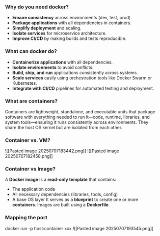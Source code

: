 ### Why do you need docker?
- **Ensure consistency** across environments (dev, test, prod).
- **Package applications** with all dependencies in containers.
- **Simplify deployment** and scaling.
- **Isolate services** for microservice architecture.
- **Improve CI/CD** by making builds and tests reproducible.
### What can docker do?
- **Containerize applications** with all dependencies.
- **Isolate environments** to avoid conflicts.
- **Build, ship, and run** applications consistently across systems.
- **Scale services** easily using orchestration tools like Docker Swarm or Kubernetes.
- **Integrate with CI/CD** pipelines for automated testing and deployment.
### What are containers?
Containers are lightweight, standalone, and executable units that package software with everything needed to run it—code, runtime, libraries, and system tools—ensuring it runs consistently across environments. They share the host OS kernel but are isolated from each other.
### Container vs. VM?
![[Pasted image 20250707183442.png]]
![[Pasted image 20250707182458.png]]

### Container vs Image?
A **Docker image** is a **read-only template** that contains:
- The application code
- All necessary dependencies (libraries, tools, config)
- A base OS layer
It serves as a **blueprint** to create one or more **containers**. Images are built using a **Dockerfile**.

### Mapping the port
docker run -p host:container xxx
![[Pasted image 20250707193545.png]]